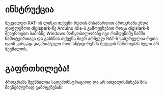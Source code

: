# ინსტრუქცია
შეცვალეთ RAT-ის ლინკი თქვენი რეთის მისამართით
პროგრამა უნდა დაფლეშოთ digispark-ზე Arduino Idle-ს გამოყენებით
როცა digislark-ს შეაერთებთ სამიზნე Windows მოწყობილობაზე იგი რამდენიმე წამში ჩამოტვირთავს და გახსნის თქვენს მიერ არჩეულ RAT-ს
სასურველია რეთი იყოს კარგად დაკრიპტული რომ ანტივირუსმა შეტევის წარმოებას ხელი არ შეუშალოს.
# გაფრთხილება!
პროგრამა შექმნილია სადემონსტრაციოდ და არ ითვალისწინებს მის მავნებლურად გამოყენებას!
